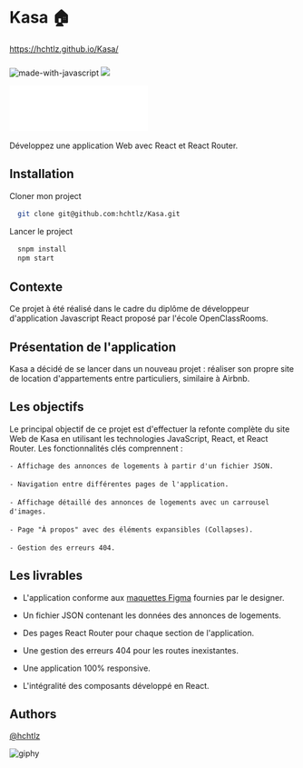 # Kasa 🏠

https://hchtlz.github.io/Kasa/
###

![made-with-javascript](https://img.shields.io/badge/JavaScript-323330?style=for-the-badge&logo=javascript&logoColor=F7DF1E)
<img src="https://img.shields.io/badge/React-20232A?style=for-the-badge&logo=react&logoColor=61DAFB" />  


![Logo](src/assets/images/logo-footer.svg)

Développez une application Web avec React et React Router.

## Installation

Cloner mon project

```bash
  git clone git@github.com:hchtlz/Kasa.git
```

Lancer le project

```bash
  snpm install
  npm start
```


## Contexte

Ce projet à été réalisé dans le cadre du diplôme de développeur d'application Javascript React
proposé par l'école OpenClassRooms. 



## Présentation de l'application

Kasa a décidé de se lancer dans un nouveau projet : réaliser son propre site de location d'appartements entre particuliers, similaire à Airbnb.


## Les objectifs

Le principal objectif de ce projet est d'effectuer la refonte complète du site Web de Kasa en utilisant les technologies JavaScript, React, et React Router. Les fonctionnalités clés comprennent :

    - Affichage des annonces de logements à partir d'un fichier JSON.
    
    - Navigation entre différentes pages de l'application.
    
    - Affichage détaillé des annonces de logements avec un carrousel d'images.
    
    - Page "À propos" avec des éléments expansibles (Collapses).
    
    - Gestion des erreurs 404.


## Les livrables

- L'application conforme aux [maquettes Figma](https://www.figma.com/file/qEno0LwL4ZLkWyeY59kxp1/UI-Design-Kasa-FR?type=design&node-id=0-1&mode=design&t=BeorNz9YLHk4zv3O-0) fournies par le designer.

- Un fichier JSON contenant les données des annonces de logements.

- Des pages React Router pour chaque section de l'application.

- Une gestion des erreurs 404 pour les routes inexistantes.

- Une application 100% responsive.

- L'intégralité des composants développé en React. 


## Authors

[@hchtlz](https://github.com/hchtlz)

![giphy](https://github.com/hchtlz/Les-Petits-Plats/assets/93914147/46fdd794-2211-44f4-83c0-4cddb23411fd)
